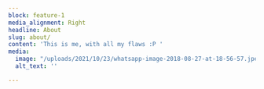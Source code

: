 ```yaml
---
block: feature-1
media_alignment: Right
headline: About
slug: about/
content: 'This is me, with all my flaws :P '
media:
  image: "/uploads/2021/10/23/whatsapp-image-2018-08-27-at-18-56-57.jpeg"
  alt_text: ''

---
```

